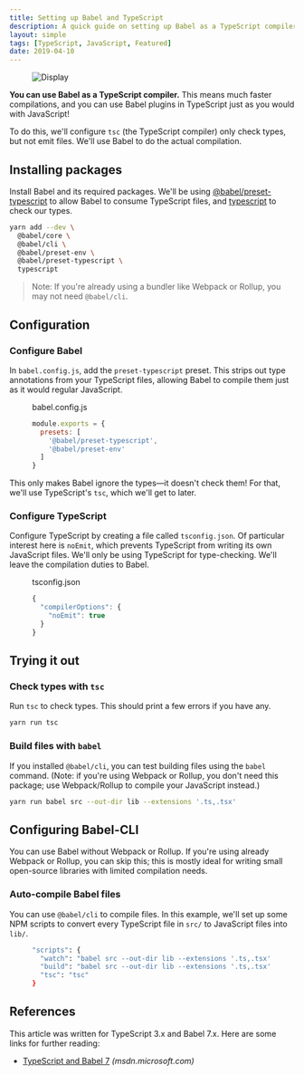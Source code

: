 ```yaml
---
title: Setting up Babel and TypeScript
description: A quick guide on setting up Babel as a TypeScript compiler
layout: simple
tags: [TypeScript, JavaScript, Featured]
date: 2019-04-10
---
```


<figure class='cover'>
<img src='https://source.unsplash.com/CNmvgopt0L8/600x400' alt='Display' />
</figure>

**You can use Babel as a TypeScript compiler.** This means much faster compilations, and you can use Babel plugins in TypeScript just as you would with JavaScript!

To do this, we'll configure `tsc` (the TypeScript compiler) only check types, but not emit files. We'll use Babel to do the actual compilation.

## Installing packages

<!-- {.-literate-style} -->

Install Babel and its required packages. We'll be using [@babel/preset-typescript] to allow Babel to consume TypeScript files, and [typescript] to check our types.

[@babel/preset-typescript]: https://yarn.pm/@babel/preset-typescript
[typescript]: https://yarn.pm/typescript

```sh
yarn add --dev \
  @babel/core \
  @babel/cli \
  @babel/preset-env \
  @babel/preset-typescript \
  typescript
```

> Note: If you're already using a bundler like Webpack or Rollup, you may not need <code>@babel/cli</code>.

## Configuration

### Configure Babel

<!-- {.-literate-style} -->

In `babel.config.js`, add the `preset-typescript` preset. This strips out type annotations from your TypeScript files, allowing Babel to compile them just as it would regular JavaScript.

<figure class='code'>
<figcaption>babel.config.js</figcaption>

<!-- prettier-ignore -->
```javascript
module.exports = {
  presets: [
    '@babel/preset-typescript',
    '@babel/preset-env'
  ]
}
```

</figure>

This only makes Babel ignore the types&mdash;it doesn't check them! For that, we'll use TypeScript's `tsc`, which we'll get to later.

### Configure TypeScript

Configure TypeScript by creating a file called `tsconfig.json`. Of particular interest here is `noEmit`, which prevents TypeScript from writing its own JavaScript files. We'll only be using TypeScript for type-checking. We'll leave the compilation duties to Babel.

<figure class='code'>
<figcaption>tsconfig.json</figcaption>

```javascript
{
  "compilerOptions": {
    "noEmit": true
  }
}
```

</figure>

## Trying it out

### Check types with `tsc`

<!-- {.-literate-style} -->

Run `tsc` to check types. This should print a few errors if you have any.

```sh
yarn run tsc
```

### Build files with `babel`

<!-- {.-literate-style} -->

If you installed `@babel/cli`, you can test building files using the `babel` command. (Note: if you're using Webpack or Rollup, you don't need this package; use Webpack/Rollup to compile your JavaScript instead.)

```sh
yarn run babel src --out-dir lib --extensions '.ts,.tsx'
```

## Configuring Babel-CLI

You can use Babel without Webpack or Rollup. If you're using already Webpack or Rollup, you can skip this; this is mostly ideal for writing small open-source libraries with limited compilation needs.

### Auto-compile Babel files

You can use `@babel/cli` to compile files. In this example, we'll set up some NPM scripts to convert every TypeScript file in `src/` to JavaScript files into `lib/`.

<Figure title='package.json'>

```sh
"scripts": {
  "watch": "babel src --out-dir lib --extensions '.ts,.tsx' --watch",
  "build": "babel src --out-dir lib --extensions '.ts,.tsx'",
  "tsc": "tsc"
}
```

</Figure>

## References

This article was written for TypeScript 3.x and Babel 7.x. Here are some links for further reading:

- [TypeScript and Babel 7](https://blogs.msdn.microsoft.com/typescript/2018/08/27/typescript-and-babel-7/) _(msdn.microsoft.com)_

